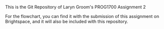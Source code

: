 This is the Git Repository of Laryn Groom's PROG1700 Assignment 2

For the flowchart, you can find it with the submission of this assignment on Brightspace, and it will also be included with this repository.
